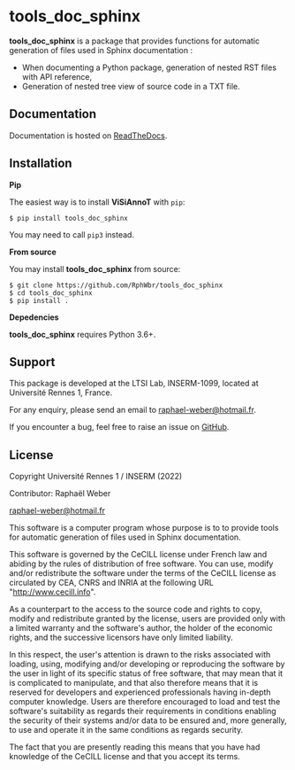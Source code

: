 tools_doc_sphinx
================

**tools_doc_sphinx** is a package that provides functions for automatic generation of files used in Sphinx documentation :

* When documenting a Python package, generation of nested RST files with API reference,
* Generation of nested tree view of source code in a TXT file.


Documentation
-------------

Documentation is hosted on [ReadTheDocs](https://toolsdocsphinx.readthedocs.io/en/latest/index.html).


Installation
------------

**Pip**

The easiest way is to install **ViSiAnnoT** with ``pip``:

    $ pip install tools_doc_sphinx

You may need to call ``pip3`` instead.


**From source**

You may install **tools_doc_sphinx** from source:

    $ git clone https://github.com/RphWbr/tools_doc_sphinx
    $ cd tools_doc_sphinx
    $ pip install .


**Depedencies**

**tools_doc_sphinx** requires Python 3.6+.


Support
-------

This package is developed at the LTSI Lab, INSERM-1099, located at Université Rennes 1, France.

For any enquiry, please send an email to raphael-weber@hotmail.fr.

If you encounter a bug, feel free to raise an issue on [GitHub](https://github.com/RphWbr/tools_doc_sphinx/issues).


License
-------

Copyright Université Rennes 1 / INSERM (2022)

Contributor: Raphaël Weber

raphael-weber@hotmail.fr

This software is a computer program whose purpose is to to provide tools for automatic generation of files used in Sphinx documentation.

This software is governed by the CeCILL license under French law and abiding by the rules of distribution of free software. You can  use, modify and/or redistribute the software under the terms of the CeCILL license as circulated by CEA, CNRS and INRIA at the following URL "http://www.cecill.info". 

As a counterpart to the access to the source code and rights to copy, modify and redistribute granted by the license, users are provided only with a limited warranty  and the software's author, the holder of the economic rights, and the successive licensors have only limited liability. 

In this respect, the user's attention is drawn to the risks associated with loading, using, modifying and/or developing or reproducing the software by the user in light of its specific status of free software, that may mean that it is complicated to manipulate, and that also therefore means that it is reserved for developers and  experienced professionals having in-depth computer knowledge. Users are therefore encouraged to load and test the software's suitability as regards their requirements in conditions enabling the security of their systems and/or data to be ensured and, more generally, to use and operate it in the same conditions as regards security.

The fact that you are presently reading this means that you have had knowledge of the CeCILL license and that you accept its terms.
